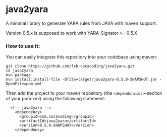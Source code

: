 # java2yara

A minimal library to generate YARA rules from JAVA with maven support.

Version 0.5.x is supposed to work with YARA-Signator >= 0.5.X

### How to use it:
You can easily integrate this repository into your codebase using maven:
```
git clone https://github.com/fxb-cocacoding/java2yara.git
cd java2yara
mvn package
mvn install:install-file -Dfile=target/java2yara-0.5.0-SNAPSHOT.jar -DpomFile=pom.xml
```
Then add the project to your maven repository (the `<dependencies>`-section of your pom.xml) using the following statement:
```
  <!-- java2yara -->
    <dependency>
      <groupId>com.cocacoding</groupId>
      <artifactId>java2yara</artifactId>
      <version>0.5.0-SNAPSHOT</version>
    </dependency>
```

